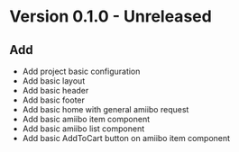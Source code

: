 # Version 0.1.0 - Unreleased

## Add

- Add project basic configuration
- Add basic layout
- Add basic header
- Add basic footer
- Add basic home with general amiibo request
- Add basic amiibo item component
- Add basic amiibo list component
- Add basic AddToCart button on amiibo item component
